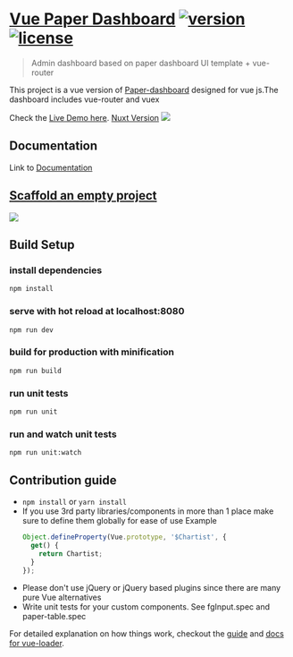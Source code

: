 # [Vue Paper Dashboard](https://cristijora.github.io/vue-paper-dashboard/) [![version][version-badge]][CHANGELOG] [![license][license-badge]][LICENSE]

> Admin dashboard based on paper dashboard UI template + vue-router

This project is a vue version of [Paper-dashboard](https://www.creative-tim.com/product/paper-dashboard)
designed for vue js.The dashboard includes vue-router and vuex

Check the [Live Demo here](https://cristijora.github.io/vue-paper-dashboard).
[Nuxt Version](https://github.com/cristijora/vue-paper-dashboard-nuxt)
![](http://i.imgur.com/3iC1hOs.gif)

## Documentation
Link to [Documentation](https://cristijora.github.io/vue-paper-dashboard-docs/#/)

## [Scaffold an empty project](https://github.com/cristijora/vue-paper-dashboard-cli)
![](https://raw.githubusercontent.com/cristijora/vue-paper-dashboard-cli/master/demo.gif)

## Build Setup

### install dependencies
`npm install`
### serve with hot reload at localhost:8080
`npm run dev`
### build for production with minification
`npm run build`
### run unit tests
`npm run unit`
### run and watch unit tests
`npm run unit:watch`

## Contribution guide
* `npm install` or `yarn install`
* If you use 3rd party libraries/components in more than 1 place make sure to define them globally for ease of use
  Example
  ```js
  Object.defineProperty(Vue.prototype, '$Chartist', {
    get() {
      return Chartist;
    }
  });
  ```
* Please don't use jQuery or jQuery based plugins since there are many pure Vue alternatives
* Write unit tests for your custom components. See fgInput.spec and paper-table.spec

For detailed explanation on how things work, checkout the [guide](http://vuejs-templates.github.io/webpack/) and [docs for vue-loader](http://vuejs.github.io/vue-loader).

[CHANGELOG]: ./CHANGELOG.md
[LICENSE]: ./LICENSE.md
[version-badge]: https://img.shields.io/badge/version-1.0.0-blue.svg
[license-badge]: https://img.shields.io/badge/license-MIT-blue.svg
